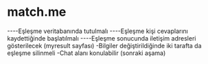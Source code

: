 # match.me

----Eşleşme veritabanında tutulmalı
----Eşleşme kişi cevaplarını kaydettiğinde başlatılmalı
----Eşleşme sonucunda iletişim adresleri gösterilecek (myresult sayfası)
-Bilgiler değiştirildiğinde iki tarafta da eşleşme silinmeli
-Chat alanı konulabilir (sonraki aşama)
